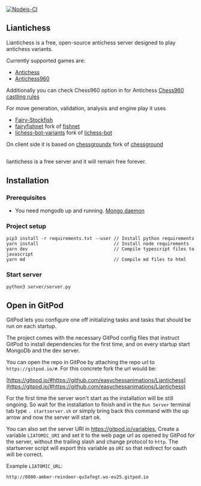 [![Nodejs-CI](https://github.com/SriMethan/Liantichess/actions/workflows/nodejs.yml/badge.svg)](https://github.com/SriMethan/Liantichess/actions/workflows/nodejs.yml)

## Liantichess

Liantichess is a free, open-source antichess server designed to play antichess variants.

Currently supported games are:

- [Antichess](https://liantichess.herokuapp.com/variants/antichess)
- [Antichess960](https://liantichess.herokuapp.com/variants/antichess960)

Additionally you can check Chess960 option in for Antichess
[Chess960 castling rules](https://en.wikipedia.org/wiki/Chess960#Castling_rules)

For move generation, validation, analysis and engine play it uses
- [Fairy-Stockfish](https://github.com/ianfab/Fairy-Stockfish)
- [fairyfishnet](https://github.com/gbtami/fairyfishnet) fork of [fishnet](https://github.com/niklasf/fishnet)
- [lichess-bot-variants](https://github.com/gbtami/lichess-bot-variants) fork of [lichess-bot](https://github.com/careless25/lichess-bot)

On client side it is based on
[chessgroundx](https://github.com/gbtami/chessgroundx) fork of [chessground](https://github.com/ornicar/chessground)

##

liantichess is a free server and it will remain free forever.

## Installation

### Prerequisites
* You need mongodb up and running. [Mongo daemon](https://docs.mongodb.com/manual/installation/)


### Project setup
```
pip3 install -r requirements.txt --user // Install python requirements
yarn install                            // Install node requirements
yarn dev                                // Compile typescript files to javascript
yarn md                                 // Compile md files to html
```

### Start server
```
python3 server/server.py
```

## Open in GitPod

GitPod lets you configure one off initializing tasks and tasks that should be run on each startup.

The project comes with the necessary GitPod config files that instruct GitPod to install dependencies for the first time, and on every startup start MongoDb and the dev server.

You can open the repo in GitPoe by attaching the repo url to `https://gitpod.io/#`. For this concrete fork the url would be:

[https://gitpod.io/#https://github.com/easychessanimations/Liantichess](https://gitpod.io/#https://github.com/easychessanimations/Liantichess)

For the first time the server won't start as the installation will be still ongoing. So wait for the installation to finish and in the `Run Server` terminal tab type `. startserver.sh` or simply bring back this command with the up arrow and now the server will start ok.

You can also set the server URI in https://gitpod.io/variables, Create a variable `LIATOMIC_URI` and set it to the web page url as opened by GitPod for the server, without the trailing slash and change protocol to `http`. The startserver script will export this variable as `URI` so that redirect for oauth will be correct.

Example `LIATOMIC_URL`:

`http://8080-amber-reindeer-qu3afegt.ws-eu25.gitpod.io`